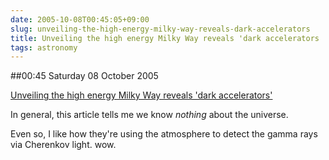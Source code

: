 ```yaml
---
date: 2005-10-08T00:45:05+09:00
slug: unveiling-the-high-energy-milky-way-reveals-dark-accelerators
title: Unveiling the high energy Milky Way reveals 'dark accelerators
tags: astronomy
---
```


##00:45 Saturday 08 October 2005

[Unveiling the high energy Milky Way reveals 'dark accelerators'](http://www.physorg.com/news3507.html)

In general, this article tells me we know *nothing* about the universe.

Even so, I like how they're using the atmosphere to detect the gamma rays via Cherenkov light.  wow.

